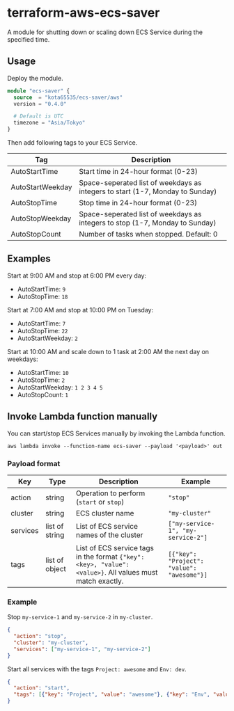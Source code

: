 # terraform-aws-ecs-saver

A module for shutting down or scaling down ECS Service during the specified time.

## Usage

Deploy the module.

```terraform
module "ecs-saver" {
  source  = "kota65535/ecs-saver/aws"
  version = "0.4.0"

  # Default is UTC
  timezone = "Asia/Tokyo"
}
```

Then add following tags to your ECS Service.

| Tag              | Description                                                                   |
|------------------|-------------------------------------------------------------------------------|
| AutoStartTime    | Start time in 24-hour format (0-23)                                           |
| AutoStartWeekday | Space-seperated list of weekdays as integers to start (1-7, Monday to Sunday) |
| AutoStopTime     | Stop time in 24-hour format (0-23)                                            |
| AutoStopWeekday  | Space-seperated list of weekdays as integers to stop (1-7, Monday to Sunday)  |
| AutoStopCount    | Number of tasks when stopped. Default: 0                                      |

## Examples

Start at 9:00 AM and stop at 6:00 PM every day:

- AutoStartTime: `9`
- AutoStopTime: `18`

Start at 7:00 AM and stop at 10:00 PM on Tuesday:

- AutoStartTime: `7`
- AutoStopTime: `22`
- AutoStartWeekday: `2`

Start at 10:00 AM and scale down to 1 task at 2:00 AM the next day on weekdays:

- AutoStartTime: `10`
- AutoStopTime: `2`
- AutoStartWeekday: `1 2 3 4 5`
- AutoStopCount: `1`
 

## Invoke Lambda function manually

You can start/stop ECS Services manually by invoking the Lambda function.

```
aws lambda invoke --function-name ecs-saver --payload '<payload>' out
```

### Payload format

| Key      | Type           | Description                                                                                               | Example                                    |
|----------|----------------|-----------------------------------------------------------------------------------------------------------|--------------------------------------------|
| action   | string         | Operation to perform (`start` or `stop`)                                                                  | `"stop"`                                   |
| cluster  | string         | ECS cluster name                                                                                          | `"my-cluster"`                             |
| services | list of string | List of ECS service names of the cluster                                                                  | `["my-service-1", "my-service-2"]`         |
| tags     | list of object | List of ECS service tags in the format `{"key": <key>, "value": <value>}`. All values must match exactly. | `[{"key": "Project": "value": "awesome"}]` |

### Example

Stop `my-service-1` and `my-service-2` in `my-cluster`.

```json
{
  "action": "stop",
  "cluster": "my-cluster",
  "services": ["my-service-1", "my-service-2"]
}
```

Start all services with the tags `Project: awesome` and `Env: dev`.

```json
{
  "action": "start",
  "tags": [{"key": "Project", "value": "awesome"}, {"key": "Env", "value": "dev"}]
}
```
